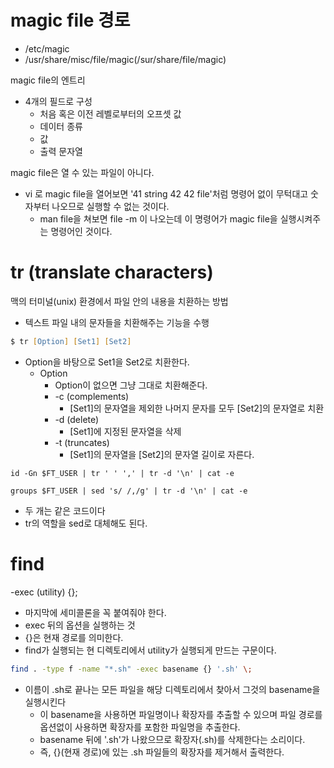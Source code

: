# magic file 경로

- /etc/magic
- /usr/share/misc/file/magic(/sur/share/file/magic)

magic file의 엔트리
- 4개의 필드로 구성
  - 처음 혹은 이전 레벨로부터의 오프셋 값
  - 데이터 종류
  - 값
  - 출력 문자열

magic file은 열 수 있는 파일이 아니다. 
- vi 로 magic file을 열어보면 '41 string 42 42 file'처럼 명령어 없이 무턱대고 숫자부터 나오므로 실행할 수 없는 것이다.
  - man file을 쳐보면 file -m 이 나오는데 이 명령어가 magic file을 실행시켜주는 명령어인 것이다.


# tr (translate characters)

맥의 터미널(unix) 환경에서 파일 안의 내용을 치환하는 방법
- 텍스트 파일 내의 문자들을 치환해주는 기능을 수행

```zsh
$ tr [Option] [Set1] [Set2]
```
- Option을 바탕으로 Set1을 Set2로 치환한다.
  - Option
    - Option이 없으면 그냥 그대로 치환해준다.
    - -c (complements)
      - [Set1]의 문자열을 제외한 나머지 문자를 모두 [Set2]의 문자열로 치환
    - -d (delete)
      - [Set1]에 지정된 문자열을 삭제
    - -t (truncates)
      - [Set1]의 문자열을 [Set2]의 문자열 길이로 자른다.

```
id -Gn $FT_USER | tr ' ' ',' | tr -d '\n' | cat -e

groups $FT_USER | sed 's/ /,/g' | tr -d '\n' | cat -e
```
- 두 개는 같은 코드이다
- tr의 역할을 sed로 대체해도 된다.

# find

-exec (utility) {};
- 마지막에 세미콜론을 꼭 붙여줘야 한다.
- exec 뒤의 옵션을 실행하는 것
- {}은 현재 경로를 의미한다.
- find가 실행되는 현 디렉토리에서 utility가 실행되게 만드는 구문이다.

```zsh
find . -type f -name "*.sh" -exec basename {} '.sh' \;
```
- 이름이 .sh로 끝나는 모든 파일을 해당 디렉토리에서 찾아서 그것의 basename을 실행시킨다
  - 이 basename을 사용하면 파일명이나 확장자를 추출할 수 있으며 파일 경로를 옵션없이 사용하면 확장자를 포함한 파일명을 추출한다.
  - basename 뒤에 '.sh'가 나왔으므로 확장자(.sh)를 삭제한다는 소리이다.
  - 즉, {}(현재 경로)에 있는 .sh 파일들의 확장자를 제거해서 출력한다.